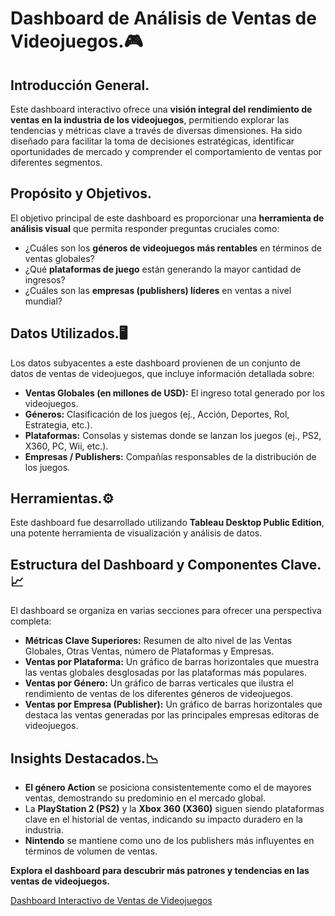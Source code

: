 # Dashboard de Análisis de Ventas de Videojuegos.🎮

## Introducción General.

Este dashboard interactivo ofrece una **visión integral del rendimiento de ventas en la industria de los videojuegos**, permitiendo explorar las tendencias y métricas clave a través de diversas dimensiones. Ha sido diseñado para facilitar la toma de decisiones estratégicas, identificar oportunidades de mercado y comprender el comportamiento de ventas por diferentes segmentos.

## Propósito y Objetivos.

El objetivo principal de este dashboard es proporcionar una **herramienta de análisis visual** que permita responder preguntas cruciales como:

* ¿Cuáles son los **géneros de videojuegos más rentables** en términos de ventas globales?
* ¿Qué **plataformas de juego** están generando la mayor cantidad de ingresos?
* ¿Cuáles son las **empresas (publishers) líderes** en ventas a nivel mundial?

## Datos Utilizados.🖥️

Los datos subyacentes a este dashboard provienen de un conjunto de datos de ventas de videojuegos, que incluye información detallada sobre:

* **Ventas Globales (en millones de USD):** El ingreso total generado por los videojuegos.
* **Géneros:** Clasificación de los juegos (ej., Acción, Deportes, Rol, Estrategia, etc.).
* **Plataformas:** Consolas y sistemas donde se lanzan los juegos (ej., PS2, X360, PC, Wii, etc.).
* **Empresas / Publishers:** Compañías responsables de la distribución de los juegos.

## Herramientas.⚙️

Este dashboard fue desarrollado utilizando **Tableau Desktop Public Edition**, una potente herramienta de visualización y análisis de datos.

## Estructura del Dashboard y Componentes Clave.📈

El dashboard se organiza en varias secciones para ofrecer una perspectiva completa:

* **Métricas Clave Superiores:** Resumen de alto nivel de las Ventas Globales, Otras Ventas, número de Plataformas y Empresas.
* **Ventas por Plataforma:** Un gráfico de barras horizontales que muestra las ventas globales desglosadas por las plataformas más populares.
* **Ventas por Género:** Un gráfico de barras verticales que ilustra el rendimiento de ventas de los diferentes géneros de videojuegos.
* **Ventas por Empresa (Publisher):** Un gráfico de barras horizontales que destaca las ventas generadas por las principales empresas editoras de videojuegos.

## Insights Destacados.📉

* **El género Action** se posiciona consistentemente como el de mayores ventas, demostrando su predominio en el mercado global.
* La **PlayStation 2 (PS2)** y la **Xbox 360 (X360)** siguen siendo plataformas clave en el historial de ventas, indicando su impacto duradero en la industria.
* **Nintendo** se mantiene como uno de los publishers más influyentes en términos de volumen de ventas.

**Explora el dashboard para descubrir más patrones y tendencias en las ventas de videojuegos.**

[Dashboard Interactivo de Ventas de Videojuegos](https://public.tableau.com/app/profile/angel.bernal/viz/DashboardGames_17522885606160/Dashboard1)
